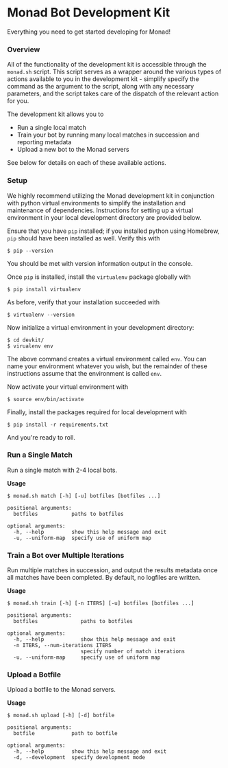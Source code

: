 # Monad Bot Development Kit

Everything you need to get started developing for Monad!

### Overview

All of the functionality of the development kit is accessible through the
`monad.sh` script. This script serves as a wrapper around the various types of
actions available to you in the development kit - simplify specify the command
as the argument to the script, along with any necessary parameters, and the script
takes care of the dispatch of the relevant action for you.

The development kit allows you to

* Run a single local match
* Train your bot by running many local matches in succession and reporting metadata
* Upload a new bot to the Monad servers

See below for details on each of these available actions.

### Setup

We highly recommend utilizing the Monad development kit in conjunction
with python virtual environments to simplify the installation and maintenance
of dependencies. Instructions for setting up a virtual environment in your
local development directory are provided below.

Ensure that you have `pip` installed; if you installed python using Homebrew,
`pip` should have been installed as well. Verify this with

```
$ pip --version
```

You should be met with version information output in the console.

Once `pip` is installed, install the `virtualenv` package globally with

```
$ pip install virtualenv
```

As before, verify that your installation succeeded with

```
$ virtualenv --version
```

Now initialize a virtual environment in your development directory:

```
$ cd devkit/
$ virualenv env
```

The above command creates a virtual environment called `env`. You can name your
environment whatever you wish, but the remainder of these instructions assume that
the environment is called `env`.

Now activate your virtual environment with

```
$ source env/bin/activate
```

Finally, install the packages required for local development with

```
$ pip install -r requirements.txt
```

And you're ready to roll.

### Run a Single Match

Run a single match with 2-4 local bots.

**Usage**

```
$ monad.sh match [-h] [-u] botfiles [botfiles ...]
```

```
positional arguments:
  botfiles           paths to botfiles

optional arguments:
  -h, --help         show this help message and exit
  -u, --uniform-map  specify use of uniform map
```

### Train a Bot over Multiple Iterations

Run multiple matches in succession, and output the results metadata once
all matches have been completed. By default, no logfiles are written.

**Usage**

```
$ monad.sh train [-h] [-n ITERS] [-u] botfiles [botfiles ...]
```

```
positional arguments:
  botfiles              paths to botfiles

optional arguments:
  -h, --help            show this help message and exit
  -n ITERS, --num-iterations ITERS
                        specify number of match iterations
  -u, --uniform-map     specify use of uniform map
```

### Upload a Botfile

Upload a botfile to the Monad servers.

**Usage**

```
$ monad.sh upload [-h] [-d] botfile
```

```
positional arguments:
  botfile            path to botfile

optional arguments:
  -h, --help         show this help message and exit
  -d, --development  specify development mode
```
